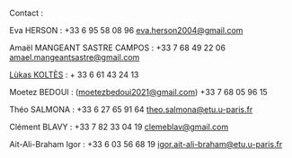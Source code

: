 Contact : 

Eva HERSON : +33 6 95 58 08 96 eva.herson2004@gmail.com

Amaël MANGEANT SASTRE CAMPOS : +33 7 68 49 22 06 amael.mangeantsastre@gmail.com

[Lùkas KOLTÈS](mailto:lukas.koltes@hotmail.fr) : + 33 6 61 43 24 13

Moetez BEDOUI : (moetezbedoui2021@gmail.com) +33 7 68 05 96 15

Théo SALMONA : +33 6 27 65 91 64 theo.salmona@etu.u-paris.fr

Clément BLAVY : +33 7 82 33 04 19 clemeblav@gmail.com

Ait-Ali-Braham Igor : +33 6 03 56 68 19 igor.ait-ali-braham@etu.u-paris.fr